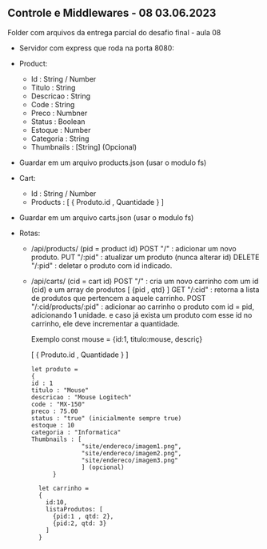 ## Controle e Middlewares - 08 03.06.2023
Folder com arquivos da entrega parcial do desafio final - aula 08

- Servidor com express que roda na porta 8080:

- Product:
  - Id : String / Number
  - Titulo : String
  - Descricao : String
  - Code : String
  - Preco : Numbner
  - Status : Boolean
  - Estoque : Number
  - Categoria : String
  - Thumbnails : [String] (Opcional)

- Guardar em um arquivo products.json (usar o modulo fs)

- Cart:
  - Id : String / Number
  - Products : [ { Produto.id , Quantidade } ]

- Guardar em um arquivo carts.json (usar o modulo fs)

- Rotas:
  - /api/products/ (pid = product id)
    POST "/" : adicionar um novo produto.
    PUT "/:pid" : atualizar um produto (nunca alterar id)
    DELETE "/:pid" : deletar o produto com id indicado.

  - /api/carts/ (cid = cart id)
    POST "/" : cria um novo carrinho com um id (cid) e um array de produtos [ {pid , qtd} ]
    GET "/:cid" : retorna a lista de produtos que pertencem a aquele carrinho.
    POST "/:cid/products/:pid" : adicionar ao carrinho o produto com id = pid, adicionando 1 unidade.
    e caso já exista um produto com esse id no carrinho, ele deve incrementar a quantidade.

    Exemplo const mouse = {id:1, titulo:mouse, descriç}

 

       [ { Produto.id , Quantidade } ]
    
        let produto = 
        {
        id : 1
        titulo : "Mouse"
        descricao : "Mouse Logitech"
        code : "MX-150"
        preco : 75.00
        status : "true" (inicialmente sempre true)
        estoque : 10
        categoria : "Informatica"
        Thumbnails : [
                      "site/endereco/imagem1.png",
                      "site/endereco/imagem2.png",
                      "site/endereco/imagem3.png"
                      ] (opcional)
    		  }
    
    	  let carrinho = 
    	  {
    	    id:10,
    	    listaProdutos: [
    	      {pid:1 , qtd: 2},
    	      {pid:2, qtd: 3}
    	    ]
    	  }
